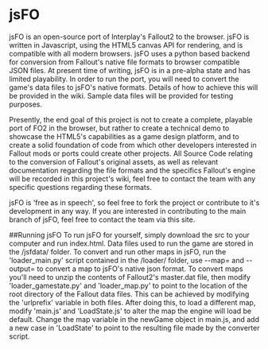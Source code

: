 # jsFO
jsFO is an open-source port of Interplay's Fallout2 to the browser.
jsFO is written in Javascript, using the HTML5 canvas API for rendering, and is compatible with all modern browsers. jsFO uses a python based backend for conversion from Fallout's native file formats to browser compatible JSON files.
At present time of writing, jsFO is in a pre-alpha state and has limited playability.
In order to run the port, you will need to convert the game's data files to jsFO's native formats. Details of how to achieve this will be provided in the wiki. Sample data files will be provided for testing purposes.

Presently, the end goal of this project is not to create a complete, playable port of FO2 in the browser, but rather to create a technical demo to showcase the HTML5's capabilities as a game design platform, and to create a solid foundation of code from which other developers interested in Fallout mods or ports could create other projects. 
All Source Code relating to the conversion of Fallout's original assets, as well as relevant documentation regarding the file formats and the specifics Fallout's engine will be recorded in this project's wiki, feel free to contact the team with any specific questions regarding these formats. 

jsFO is 'free as in speech', so feel free to fork the project or contribute to it's development in any way. If you are interested in contributing to the main branch of jsFO, feel free to contact the team via this site.

##Running jsFO
To run jsFO for yourself, simply download the src to your computer and run index.html. 
Data files used to run the game are stored in the /jsfdata/ folder. To convert and run other maps in jsFO, run the 'loader_main.py' script contained in the /loader/ folder, use --map=<map> and --output=<outputfile> to convert a map to jsFO's native json format. To convert maps you'll need to unzip the contents of Fallout2's master.dat file, then modify 'loader_gamestate.py' and 'loader_map.py' to point to the location of the root directory of the Fallout data files. This can be achieved by modifying the 'urlprefix' variable in both files.
After doing this, to load a different map, modify 'main.js' and 'LoadState.js' to alter the map the engine will load be default. Change the map variable in the newGame object in main.js, and add a new case in 'LoadState' to point to the resulting file made by the converter script.